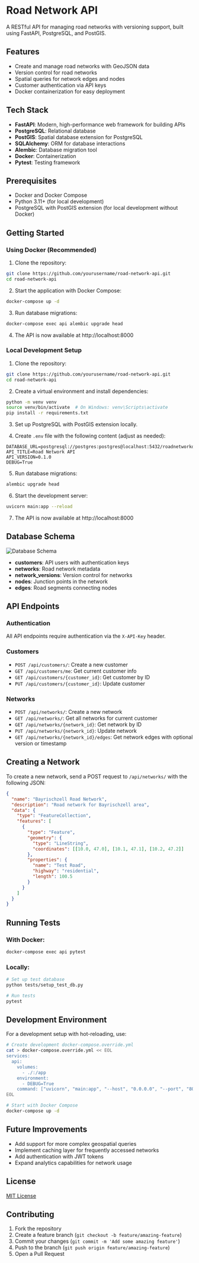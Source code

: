# Road Network API

A RESTful API for managing road networks with versioning support, built using FastAPI, PostgreSQL, and PostGIS.

## Features

- Create and manage road networks with GeoJSON data
- Version control for road networks
- Spatial queries for network edges and nodes
- Customer authentication via API keys
- Docker containerization for easy deployment

## Tech Stack

- **FastAPI**: Modern, high-performance web framework for building APIs
- **PostgreSQL**: Relational database
- **PostGIS**: Spatial database extension for PostgreSQL
- **SQLAlchemy**: ORM for database interactions
- **Alembic**: Database migration tool
- **Docker**: Containerization
- **Pytest**: Testing framework

## Prerequisites

- Docker and Docker Compose
- Python 3.11+ (for local development)
- PostgreSQL with PostGIS extension (for local development without Docker)

## Getting Started

### Using Docker (Recommended)

1. Clone the repository:
```bash
git clone https://github.com/yourusername/road-network-api.git
cd road-network-api
```

2. Start the application with Docker Compose:
```bash
docker-compose up -d
```

3. Run database migrations:
```bash
docker-compose exec api alembic upgrade head
```

4. The API is now available at http://localhost:8000

### Local Development Setup

1. Clone the repository:
```bash
git clone https://github.com/yourusername/road-network-api.git
cd road-network-api
```

2. Create a virtual environment and install dependencies:
```bash
python -m venv venv
source venv/bin/activate  # On Windows: venv\Scripts\activate
pip install -r requirements.txt
```

3. Set up PostgreSQL with PostGIS extension locally.

4. Create `.env` file with the following content (adjust as needed):
```
DATABASE_URL=postgresql://postgres:postgres@localhost:5432/roadnetworkdb
API_TITLE=Road Network API
API_VERSION=0.1.0
DEBUG=True
```

5. Run database migrations:
```bash
alembic upgrade head
```

6. Start the development server:
```bash
uvicorn main:app --reload
```

7. The API is now available at http://localhost:8000

## Database Schema

![Database Schema](ERD.png)

- **customers**: API users with authentication keys
- **networks**: Road network metadata
- **network_versions**: Version control for networks
- **nodes**: Junction points in the network
- **edges**: Road segments connecting nodes

## API Endpoints

### Authentication

All API endpoints require authentication via the `X-API-Key` header.

### Customers

- `POST /api/customers/`: Create a new customer
- `GET /api/customers/me`: Get current customer info
- `GET /api/customers/{customer_id}`: Get customer by ID
- `PUT /api/customers/{customer_id}`: Update customer

### Networks

- `POST /api/networks/`: Create a new network
- `GET /api/networks/`: Get all networks for current customer
- `GET /api/networks/{network_id}`: Get network by ID
- `PUT /api/networks/{network_id}`: Update network
- `GET /api/networks/{network_id}/edges`: Get network edges with optional version or timestamp

## Creating a Network

To create a new network, send a POST request to `/api/networks/` with the following JSON:

```json
{
  "name": "Bayrischzell Road Network",
  "description": "Road network for Bayrischzell area",
  "data": {
    "type": "FeatureCollection",
    "features": [
      {
        "type": "Feature",
        "geometry": {
          "type": "LineString",
          "coordinates": [[10.0, 47.0], [10.1, 47.1], [10.2, 47.2]]
        },
        "properties": {
          "name": "Test Road",
          "highway": "residential",
          "length": 100.5
        }
      }
    ]
  }
}
```

## Running Tests

### With Docker:

```bash
docker-compose exec api pytest
```

### Locally:

```bash
# Set up test database
python tests/setup_test_db.py

# Run tests
pytest
```

## Development Environment

For a development setup with hot-reloading, use:

```bash
# Create development docker-compose.override.yml
cat > docker-compose.override.yml << EOL
services:
  api:
    volumes:
      - ./:/app
    environment:
      - DEBUG=True
    command: ["uvicorn", "main:app", "--host", "0.0.0.0", "--port", "8000", "--reload"]
EOL

# Start with Docker Compose
docker-compose up -d
```

## Future Improvements

- Add support for more complex geospatial queries
- Implement caching layer for frequently accessed networks
- Add authentication with JWT tokens
- Expand analytics capabilities for network usage

## License

[MIT License](LICENSE)

## Contributing

1. Fork the repository
2. Create a feature branch (`git checkout -b feature/amazing-feature`)
3. Commit your changes (`git commit -m 'Add some amazing feature'`)
4. Push to the branch (`git push origin feature/amazing-feature`)
5. Open a Pull Request